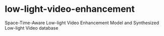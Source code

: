 # low-light-video-enhancement
Space-Time-Aware Low-light Video Enhancement Model and Synthesized Low-light Video database
